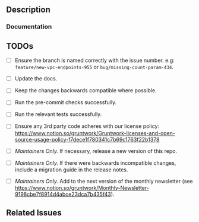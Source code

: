 <!--
Have any questions? Check out the contributing docs at https://gruntwork.notion.site/Gruntwork-Coding-Methodology-02fdcd6e4b004e818553684760bf691e,
or ask in this Pull Request and a Gruntwork core maintainer will be happy to help :)
Note: Remember to add '[WIP]' to the beginning of the title if this PR is still a work-in-progress.
-->

## Description

<!-- Write a brief description of the changes introduced by this PR -->

### Documentation

<!--
  If this is a feature PR, then where is it documented?

  - If docs exist:
    - Update any references, if relevant.
  - If no docs exist:
    - Create a stub for documentation including bullet points for how to use the feature, code snippets (including from happy path tests), etc.
-->

<!-- Important: Did you make any backwards incompatible changes? If yes, then you must write a migration guide! -->

## TODOs

- [ ] Ensure the branch is named correctly with the issue number. e.g: `feature/new-vpc-endpoints-955` or `bug/missing-count-param-434`.
- [ ] Update the docs.
- [ ] Keep the changes backwards compatible where possible.
- [ ] Run the pre-commit checks successfully.
- [ ] Run the relevant tests successfully.
- [ ] Ensure any 3rd party code adheres with our license policy: https://www.notion.so/gruntwork/Gruntwork-licenses-and-open-source-usage-policy-f7dece1f780341c7b69c1763f22b1378
- [ ] _Maintainers Only._ If necessary, release a new version of this repo.
- [ ] _Maintainers Only._ If there were backwards incompatible changes, include a migration guide in the release notes.
- [ ] _Maintainers Only._ Add to the next version of the monthly newsletter (see https://www.notion.so/gruntwork/Monthly-Newsletter-9198cbe7f8914d4abce23dca7b435f43).


## Related Issues

<!--
  Link to the issue that is fixed by this PR (if there is one)
  e.g. Fixes #1234

  Link to an issue that is partially addressed by this PR (if there are any)
  e.g. Addresses #1234

  Link to related issues (if there are any)
  e.g. Related to #1234
-->
